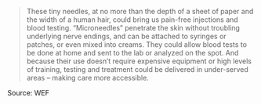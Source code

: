 > These tiny needles, at no more than the depth of a sheet of paper and the width of a human hair, could bring us pain-free injections and blood testing. “Microneedles” penetrate the skin without troubling underlying nerve endings, and can be attached to syringes or patches, or even mixed into creams. They could allow blood tests to be done at home and sent to the lab or analyzed on the spot. And because their use doesn’t require expensive equipment or high levels of training, testing and treatment could be delivered in under-served areas – making care more accessible.


Source: WEF